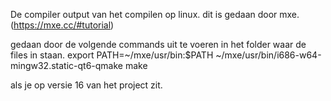 De compiler output van het compilen op linux. dit is gedaan door mxe. (https://mxe.cc/#tutorial)

gedaan door de volgende commands uit te voeren in het folder waar de files in staan. export PATH=~/mxe/usr/bin:$PATH ~/mxe/usr/bin/i686-w64-mingw32.static-qt6-qmake make

als je op versie 16 van het project zit.
